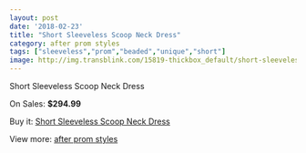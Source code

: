 ```yaml
---
layout: post
date: '2018-02-23'
title: "Short Sleeveless Scoop Neck Dress"
category: after prom styles
tags: ["sleeveless","prom","beaded","unique","short"]
image: http://img.transblink.com/15819-thickbox_default/short-sleeveless-scoop-neck-dress.jpg
---
```

Short Sleeveless Scoop Neck Dress

On Sales: **$294.99**
<a href="https://www.transblink.com/en/after-prom-styles/5027-short-sleeveless-scoop-neck-dress.html"><amp-img layout="responsive" width="600" height="600" src="//img.transblink.com/15819-thickbox_default/short-sleeveless-scoop-neck-dress.jpg" alt="Short Sleeveless Scoop Neck Dress 0" /></a>
<a href="https://www.transblink.com/en/after-prom-styles/5027-short-sleeveless-scoop-neck-dress.html"><amp-img layout="responsive" width="600" height="600" src="//img.transblink.com/15821-thickbox_default/short-sleeveless-scoop-neck-dress.jpg" alt="Short Sleeveless Scoop Neck Dress 1" /></a>
<a href="https://www.transblink.com/en/after-prom-styles/5027-short-sleeveless-scoop-neck-dress.html"><amp-img layout="responsive" width="600" height="600" src="//img.transblink.com/15820-thickbox_default/short-sleeveless-scoop-neck-dress.jpg" alt="Short Sleeveless Scoop Neck Dress 2" /></a>

Buy it: [Short Sleeveless Scoop Neck Dress](https://www.transblink.com/en/after-prom-styles/5027-short-sleeveless-scoop-neck-dress.html "Short Sleeveless Scoop Neck Dress")

View more: [after prom styles](https://www.transblink.com/en/55-after-prom-styles "after prom styles")